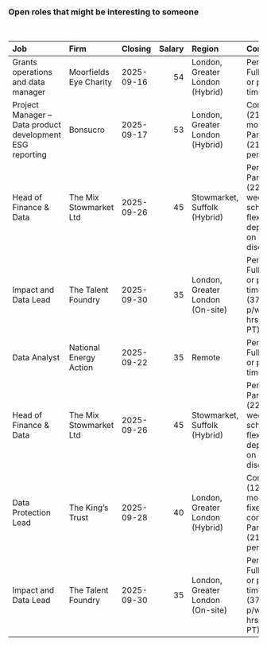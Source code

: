 
<!-- README.md is generated from README.Rmd. Please edit that file -->

### Open roles that might be interesting to someone

<br/>

<table>
<thead>
<tr>
<th style="text-align:left;">
Job
</th>
<th style="text-align:left;">
Firm
</th>
<th style="text-align:left;">
Closing
</th>
<th style="text-align:right;">
Salary
</th>
<th style="text-align:left;">
Region
</th>
<th style="text-align:left;">
Contract
</th>
</tr>
</thead>
<tbody>
<tr>
<td style="text-align:left;">
Grants operations and data manager
</td>
<td style="text-align:left;">
Moorfields Eye Charity
</td>
<td style="text-align:left;">
2025-09-16
</td>
<td style="text-align:right;">
54
</td>
<td style="text-align:left;">
London, Greater London (Hybrid)
</td>
<td style="text-align:left;">
Permanent, Full-time or part-time
</td>
</tr>
<tr>
<td style="text-align:left;">
Project Manager – Data product development ESG reporting
</td>
<td style="text-align:left;">
Bonsucro
</td>
<td style="text-align:left;">
2025-09-17
</td>
<td style="text-align:right;">
53
</td>
<td style="text-align:left;">
London, Greater London (Hybrid)
</td>
<td style="text-align:left;">
Contract (21 months), Part-time (21 hours per week)
</td>
</tr>
<tr>
<td style="text-align:left;">
Head of Finance & Data
</td>
<td style="text-align:left;">
The Mix Stowmarket Ltd
</td>
<td style="text-align:left;">
2025-09-26
</td>
<td style="text-align:right;">
45
</td>
<td style="text-align:left;">
Stowmarket, Suffolk (Hybrid)
</td>
<td style="text-align:left;">
Permanent, Part-time (22.5 per week - schedule flexible, depending on
discussion)
</td>
</tr>
<tr>
<td style="text-align:left;">
Impact and Data Lead
</td>
<td style="text-align:left;">
The Talent Foundry
</td>
<td style="text-align:left;">
2025-09-30
</td>
<td style="text-align:right;">
35
</td>
<td style="text-align:left;">
London, Greater London (On-site)
</td>
<td style="text-align:left;">
Permanent, Full-time or part-time (37.5hrs p/w FT 30 hrs p/w PT)
</td>
</tr>
<tr>
<td style="text-align:left;">
Data Analyst
</td>
<td style="text-align:left;">
National Energy Action
</td>
<td style="text-align:left;">
2025-09-22
</td>
<td style="text-align:right;">
35
</td>
<td style="text-align:left;">
Remote
</td>
<td style="text-align:left;">
Permanent, Full-time or part-time (37 )
</td>
</tr>
<tr>
<td style="text-align:left;">
Head of Finance & Data
</td>
<td style="text-align:left;">
The Mix Stowmarket Ltd
</td>
<td style="text-align:left;">
2025-09-26
</td>
<td style="text-align:right;">
45
</td>
<td style="text-align:left;">
Stowmarket, Suffolk (Hybrid)
</td>
<td style="text-align:left;">
Permanent, Part-time (22.5 per week - schedule flexible, depending on
discussion)
</td>
</tr>
<tr>
<td style="text-align:left;">
Data Protection Lead
</td>
<td style="text-align:left;">
The King’s Trust
</td>
<td style="text-align:left;">
2025-09-28
</td>
<td style="text-align:right;">
40
</td>
<td style="text-align:left;">
London, Greater London (Hybrid)
</td>
<td style="text-align:left;">
Contract (12 months fixed term contract ), Part-time (21 hours per week)
</td>
</tr>
<tr>
<td style="text-align:left;">
Impact and Data Lead
</td>
<td style="text-align:left;">
The Talent Foundry
</td>
<td style="text-align:left;">
2025-09-30
</td>
<td style="text-align:right;">
35
</td>
<td style="text-align:left;">
London, Greater London (On-site)
</td>
<td style="text-align:left;">
Permanent, Full-time or part-time (37.5hrs p/w FT 30 hrs p/w PT)
</td>
</tr>
</tbody>
</table>
